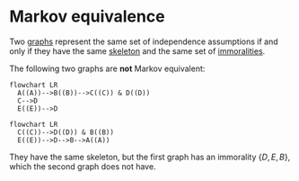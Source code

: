 # Markov equivalence

Two [graphs](202210191454.md) represent the same set of independence assumptions if
and only if they have the same [skeleton](202210191745.md) and the same set of
[immoralities](202210191746.md).

The following two graphs are **not** Markov equivalent:

```mermaid
flowchart LR
  A((A))-->B((B))-->C((C)) & D((D))
  C-->D
  E((E))-->D
```

```mermaid
flowchart LR
  C((C))-->D((D)) & B((B))
  E((E))-->D-->B-->A((A))
```

They have the same skeleton, but the first graph has an immorality $\left\{ D,
E, B \right\}$, which the second graph does not have.
